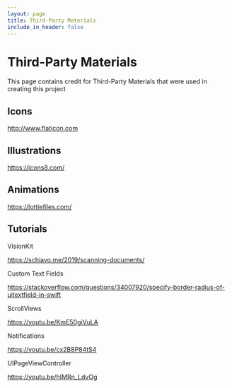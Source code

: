 ```yaml
---
layout: page
title: Third-Party Materials
include_in_header: false
---
```


# Third-Party Materials

This page contains credit for Third-Party Materials that were used in creating this project 



## Icons
<http://www.flaticon.com>

## Illustrations
<https://icons8.com/>

## Animations 
<https://lottiefiles.com/>

## Tutorials

VisionKit
 
<https://schiavo.me/2019/scanning-documents/>


Custom Text Fields

<https://stackoverflow.com/questions/34007920/specify-border-radius-of-uitextfield-in-swift>

ScrollViews

<https://youtu.be/KmE50giVuLA>

Notifications 

<https://youtu.be/cx2B8P84tS4>

UIPageViewController

<https://youtu.be/hIMRn_LdvOg>